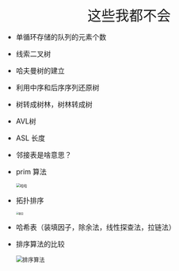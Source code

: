 <center style="font-size: 28px;">这些我都不会</center>



- 单循环存储的队列的元素个数

- 线索二叉树

- 哈夫曼树的建立

- 利用中序和后序序列还原树

- 树转成树林，树林转成树

- AVL树

- ASL 长度

- 邻接表是啥意思？

- prim 算法

  <img src="C:\Users\WR\Pictures\Camera Roll\CA36F17A0592E0AE52B90EB613DF1926.JPG" alt="哈哈" style="zoom: 50%;" />

  

- 拓扑排序

  <img src="C:\Users\WR\Pictures\Camera Roll\WIN_20191211_17_44_09_Scan.jpg" alt="题目" style="zoom: 33%;" />

- 哈希表（装填因子，除余法，线性探查法，拉链法）

- 排序算法的比较

  <img src="C:\Users\WR\Pictures\Camera Roll\9CC9E0915796A06B38F77B0E9072B346.JPG" alt="排序算法" style="zoom:80%;" />

  
